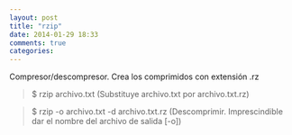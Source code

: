 ```yaml
---
layout: post
title: "rzip"
date: 2014-01-29 18:33
comments: true
categories: 
---
```

Compresor/descompresor. Crea los comprimidos con extensión .rz

>$ rzip archivo.txt (Substituye archivo.txt por archivo.txt.rz)

>$ rzip -o archivo.txt -d archivo.txt.rz (Descomprimir. Imprescindible dar el nombre del archivo de salida [-o])

